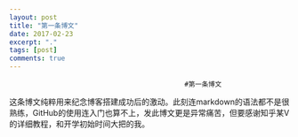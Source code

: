 ```yaml
---
layout: post
title: "第一条博文"
date: 2017-02-23
excerpt: "."
tags: [post]
comments: true
---
```


                                                #第一条博文

  这条博文纯粹用来纪念博客搭建成功后的激动。此刻连markdown的语法都不是很熟练，GitHub的使用连入门也算不上，发此博文更是异常痛苦，但要感谢知乎某V的详细教程，和开学初始时间大把的我。
